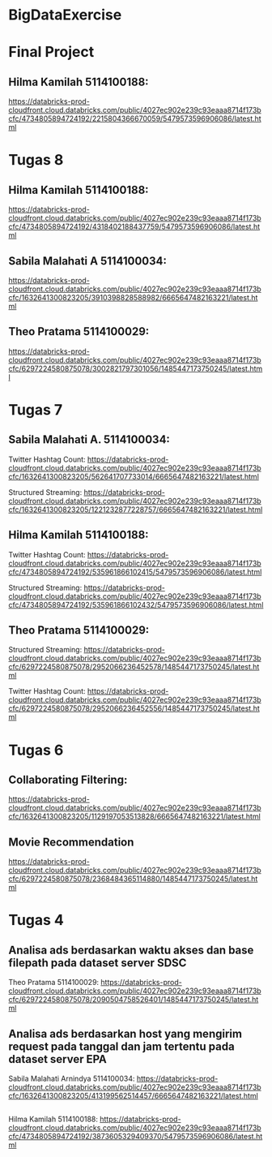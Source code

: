 # BigDataExercise
# Final Project
## Hilma Kamilah 5114100188:
https://databricks-prod-cloudfront.cloud.databricks.com/public/4027ec902e239c93eaaa8714f173bcfc/4734805894724192/2215804366670059/5479573596906086/latest.html

# Tugas 8
## Hilma Kamilah 5114100188:
https://databricks-prod-cloudfront.cloud.databricks.com/public/4027ec902e239c93eaaa8714f173bcfc/4734805894724192/4318402188437759/5479573596906086/latest.html

## Sabila Malahati A 5114100034:
https://databricks-prod-cloudfront.cloud.databricks.com/public/4027ec902e239c93eaaa8714f173bcfc/1632641300823205/3910398828588982/6665647482163221/latest.html

## Theo Pratama 5114100029:
https://databricks-prod-cloudfront.cloud.databricks.com/public/4027ec902e239c93eaaa8714f173bcfc/6297224580875078/3002821797301056/1485447173750245/latest.html

# Tugas 7
## Sabila Malahati A. 5114100034:
Twitter Hashtag Count: https://databricks-prod-cloudfront.cloud.databricks.com/public/4027ec902e239c93eaaa8714f173bcfc/1632641300823205/562641707733014/6665647482163221/latest.html

Structured Streaming: https://databricks-prod-cloudfront.cloud.databricks.com/public/4027ec902e239c93eaaa8714f173bcfc/1632641300823205/1221232877228757/6665647482163221/latest.html

## Hilma Kamilah 5114100188:
Twitter Hashtag Count: https://databricks-prod-cloudfront.cloud.databricks.com/public/4027ec902e239c93eaaa8714f173bcfc/4734805894724192/535961866102415/5479573596906086/latest.html

Structured Streaming:  https://databricks-prod-cloudfront.cloud.databricks.com/public/4027ec902e239c93eaaa8714f173bcfc/4734805894724192/535961866102432/5479573596906086/latest.html

## Theo Pratama 5114100029:
Structured Streaming: 
https://databricks-prod-cloudfront.cloud.databricks.com/public/4027ec902e239c93eaaa8714f173bcfc/6297224580875078/2952066236452578/1485447173750245/latest.html

Twitter Hashtag Count:
https://databricks-prod-cloudfront.cloud.databricks.com/public/4027ec902e239c93eaaa8714f173bcfc/6297224580875078/2952066236452556/1485447173750245/latest.html

# Tugas 6
## Collaborating Filtering:
https://databricks-prod-cloudfront.cloud.databricks.com/public/4027ec902e239c93eaaa8714f173bcfc/1632641300823205/1129197053513828/6665647482163221/latest.html

## Movie Recommendation
https://databricks-prod-cloudfront.cloud.databricks.com/public/4027ec902e239c93eaaa8714f173bcfc/6297224580875078/2368484365114880/1485447173750245/latest.html

# Tugas 4
## Analisa ads berdasarkan waktu akses dan base filepath pada dataset server SDSC
Theo Pratama 5114100029: https://databricks-prod-cloudfront.cloud.databricks.com/public/4027ec902e239c93eaaa8714f173bcfc/6297224580875078/2090504758526401/1485447173750245/latest.html

## Analisa ads berdasarkan host yang mengirim request pada tanggal dan jam tertentu pada dataset server EPA
Sabila Malahati Arnindya 5114100034:
https://databricks-prod-cloudfront.cloud.databricks.com/public/4027ec902e239c93eaaa8714f173bcfc/1632641300823205/413199562514457/6665647482163221/latest.html

##
Hilma Kamilah 5114100188:
https://databricks-prod-cloudfront.cloud.databricks.com/public/4027ec902e239c93eaaa8714f173bcfc/4734805894724192/3873605329409370/5479573596906086/latest.html
